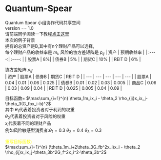 # Quantum-Spear
Quantum Spear 小组协作代码共享空间  
version == 1.0  
请前端同学阅读一下教程[点击这里](https://github.com/YangD5014/Quantum-Spear/blob/main/tutorial_yang.ipynb)  
本次的例子背景  
拥有的总资产是B,其中有n个理财产品可以选择,  
每个理财产品的收益率是 $m_i$, 风险的协方差矩阵是 $p_{ij}$
| 资产 | 预期收益率 | 
| :----:| :----: | 
| 股票A | 8%| 
| 债券B | 5% | 
| 期货C | 10% | 
| REIT D | 6% |  

协方差矩阵 $p_{ij}$:  
| 资产 | 股票A | 债券B | 期货C | REIT D |
| --- | --- | --- | --- | --- |
| 股票A | 0.04 | 0.01 | 0.06 | 0.025 |
| 债券B | 0.01 | 0.02 | 0.03 | 0.005 |
| 商品C | 0.06 | 0.03 | 0.09 | 0.04 |
| REIT D | 0.025 | 0.005 | 0.04 | 0.09 |  

目标函数= $\max\sum_{i=1}^{n} \theta_1m_ix_i - \theta_2 \rho_{ij}x_ix_j-\theta_3(G_fbx_i-b)^2$  
其中 $\theta_1$代表着投资者对于利润的权重  
 $\theta_2$代表着投资者对于风险的权重  
 $x_i$代表着不同的理财产品  
例如风险敏感型消费者:$\theta_1 = 0.3$ $\theta_2 =0.4$  $\theta_3 = 0.3$  

<font color=yellow>重写目标函数: </font>  
  $\max\sum_{i=1}^{n} (\theta_1m_i+2\theta_3G_fb^2x_i)x_i - \theta_2 \rho_{ij}x_ix_j-\theta_3b^2G_f^2x_i^2-\theta_3b^2$ 
